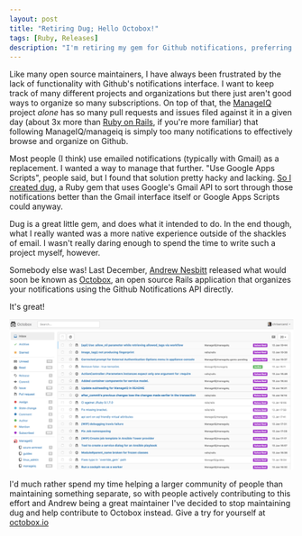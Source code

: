 ```yaml
---
layout: post
title: "Retiring Dug; Hello Octobox!"
tags: [Ruby, Releases]
description: "I'm retiring my gem for Github notifications, preferring to contribute to Octobox instead."
---
```


Like many open source maintainers, I have always been frustrated by the lack of
functionality with Github's notifications interface. I want to keep track of
many different projects and organizations but there just aren't good ways to
organize so many subscriptions. On top of that, the
[ManageIQ](https://github.com/ManageIQ/manageiq) project *alone* has so many
pull requests and issues filed against it in a given day (about 3x more than
[Ruby on Rails](https://github.com/rails/rails), if you're more familiar) that
following ManageIQ/manageiq is simply too many notifications to
effectively browse and organize on Github.

Most people (I think) use emailed notifications (typically with Gmail) as a
replacement. I wanted a way to manage that further. "Use Google Apps Scripts",
people said, but I found that solution pretty hacky and lacking. [So I created
dug](https://chrisarcand.com/introducing-dug/), a Ruby gem that uses Google's
Gmail API to sort through those notifications better than the Gmail interface
itself or Google Apps Scripts could anyway.

Dug is a great little gem, and does what it intended to do. In the end though,
what I really wanted was a more native experience outside of the shackles of
email. I wasn't really daring enough to spend the time to write such a project
myself, however.

Somebody else was! Last December, [Andrew Nesbitt](https://github.com/andrew)
released what would soon be known as
[Octobox](https://github.com/octobox/octobox), an open source Rails application
that organizes your notifications using the Github Notifications API directly.

It's great!

![](../images/posts/udmlb.jpg)

I'd much rather spend my time helping a larger community of people than
maintaining something separate, so with people actively contributing to this
effort and Andrew being a great maintainer I've decided to stop maintaining dug
and help contribute to Octobox instead. Give a try for yourself at [octobox.io](https://octobox.io/)
